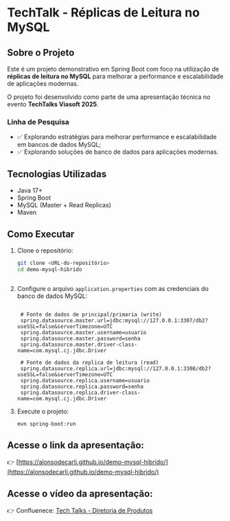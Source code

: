 # TechTalk - Réplicas de Leitura no MySQL

## Sobre o Projeto

Este é um projeto demonstrativo em Spring Boot com foco na utilização de **réplicas de leitura no MySQL** para melhorar a performance e escalabilidade de aplicações modernas.

O projeto foi desenvolvido como parte de uma apresentação técnica no evento **TechTalks Viasoft 2025**.

### Linha de Pesquisa

- ✅ Explorando estratégias para melhorar performance e escalabilidade em bancos de dados MySQL;
- ✅ Explorando soluções de banco de dados para aplicações modernas.

## Tecnologias Utilizadas

- Java 17+
- Spring Boot
- MySQL (Master + Read Replicas)
- Maven

## Como Executar

1. Clone o repositório:
   ```bash
   git clone <URL-do-repositório>
   cd demo-mysql-hibrido



2. Configure o arquivo `application.properties` com as credenciais do banco de dados MySQL:
   ```properties

    # Fonte de dados de principal/primaria (write)
    spring.datasource.master.url=jdbc:mysql://127.0.0.1:3307/db2?useSSL=false&serverTimezone=UTC
    spring.datasource.master.username=usuario
    spring.datasource.master.password=senha
    spring.datasource.master.driver-class-name=com.mysql.cj.jdbc.Driver
    
    # Fonte de dados da replica de leitura (read)
    spring.datasource.replica.url=jdbc:mysql://127.0.0.1:3308/db2?useSSL=false&serverTimezone=UTC
    spring.datasource.replica.username=usuario
    spring.datasource.replica.password=senha
    spring.datasource.replica.driver-class-name=com.mysql.cj.jdbc.Driver
   ```

3. Execute o projeto:
   ```bash
   mvn spring-boot:run
   ```

## Acesse o link da apresentação:  
   👉 [https://alonsodecarli.github.io/demo-mysql-hibrido/](https://alonsodecarli.github.io/demo-mysql-hibrido/)


## Acesse o vídeo da apresentação:
   👉 Confluenece: [Tech Talks - Diretoria de Produtos](https://nimitz.atlassian.net/wiki/spaces/TD/pages/4356112398/Tech+talks+-+Diretoria+de+produtos)

